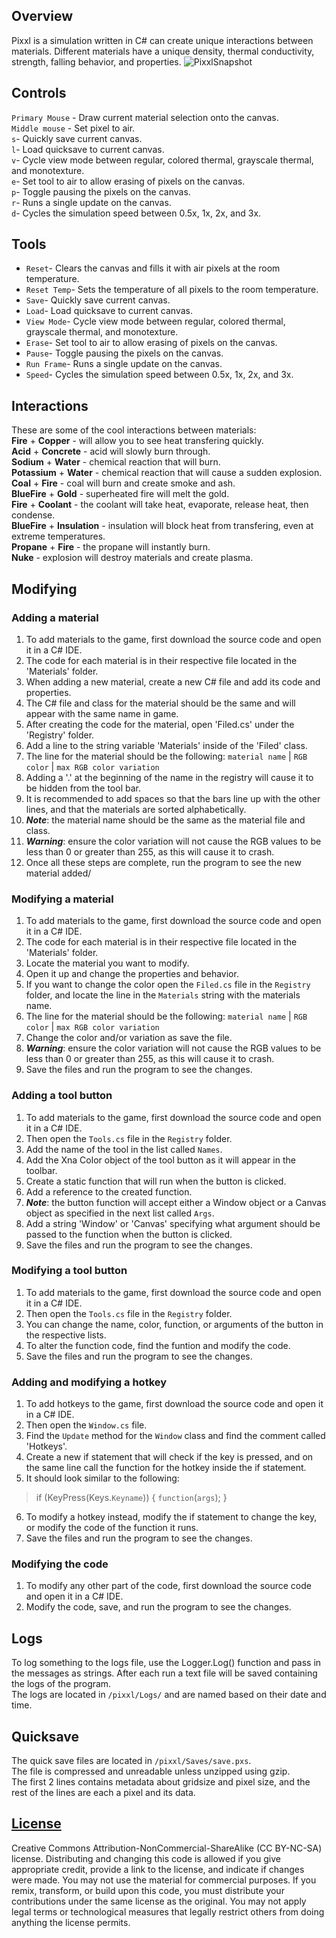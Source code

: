 ## Overview
Pixxl is a simulation written in C# can create unique interactions between materials.
Different materials have a unique density, thermal conductivity, strength, falling behavior, and properties.
![PixxlSnapshot](https://github.com/user-attachments/assets/a660fb43-2d32-474a-b14f-1300ecff1446)


## Controls
`Primary Mouse` - Draw current material selection onto the canvas.  
`Middle mouse` - Set pixel to air.  
`s`- Quickly save current canvas.  
`l`- Load quicksave to current canvas.  
`v`- Cycle view mode between regular, colored thermal, grayscale thermal, and monotexture.  
`e`- Set tool to air to allow erasing of pixels on the canvas.  
`p`- Toggle pausing the pixels on the canvas.  
`r`- Runs a single update on the canvas.  
`d`- Cycles the simulation speed between 0.5x, 1x, 2x, and 3x.  

## Tools
 - `Reset`- Clears the canvas and fills it with air pixels at the room temperature.
 - `Reset Temp`- Sets the temperature of all pixels to the room temperature.
 - `Save`- Quickly save current canvas.
 - `Load`- Load quicksave to current canvas.
 - `View Mode`- Cycle view mode between regular, colored thermal, grayscale thermal, and monotexture.
 - `Erase`- Set tool to air to allow erasing of pixels on the canvas.
 - `Pause`- Toggle pausing the pixels on the canvas.
 - `Run Frame`- Runs a single update on the canvas.
 - `Speed`- Cycles the simulation speed between 0.5x, 1x, 2x, and 3x.

## Interactions
These are some of the cool interactions between materials:  
__Fire__ + __Copper__ - will allow you to see heat transfering quickly.  
__Acid__ + __Concrete__ - acid will slowly burn through.  
__Sodium__ + __Water__ - chemical reaction that will burn.  
__Potassium__ + __Water__ - chemical reaction that will cause a sudden explosion.  
__Coal__ + __Fire__ - coal will burn and create smoke and ash.  
__BlueFire__ + __Gold__ - superheated fire will melt the gold.  
__Fire__ + __Coolant__ - the coolant will take heat, evaporate, release heat, then condense.  
__BlueFire__ + __Insulation__ - insulation will block heat from transfering, even at extreme temperatures.  
__Propane__ + __Fire__ - the propane will instantly burn.  
__Nuke__ - explosion will destroy materials and create plasma.  



## Modifying
### Adding a material
1. To add materials to the game, first download the source code and open it in a C# IDE.
2. The code for each material is in their respective file located in the 'Materials' folder.
3. When adding a new material, create a new C# file and add its code and properties.
4. The C# file and class for the material should be the same and will appear with the same name in game.
5. After creating the code for the material, open 'Filed.cs' under the 'Registry' folder.
6. Add a line to the string variable 'Materials' inside of the 'Filed' class.
7. The line for the material should be the following: `material name` | `RGB color` | `max RGB color variation`
8. Adding a '.' at the beginning of the name in the registry will cause it to be hidden from the tool bar.
9. It is recommended to add spaces so that the bars line up with the other lines, and that the materials are sorted alphabetically.
10. *__Note__*: the material name should be the same as the material file and class.
11. *__Warning__*: ensure the color variation will not cause the RGB values to be less than 0 or greater than 255, as this will cause it to crash.
12. Once all these steps are complete, run the program to see the new material added/

### Modifying a material
1. To add materials to the game, first download the source code and open it in a C# IDE.
2. The code for each material is in their respective file located in the 'Materials' folder.
3. Locate the material you want to modify.
4. Open it up and change the properties and behavior.
5. If you want to change the color open the `Filed.cs` file in the `Registry` folder, and locate the line in the `Materials` string with the materials name.
6. The line for the material should be the following: `material name` | `RGB color` | `max RGB color variation`
7. Change the color and/or variation as save the file.
8. *__Warning__*: ensure the color variation will not cause the RGB values to be less than 0 or greater than 255, as this will cause it to crash.
9. Save the files and run the program to see the changes.
   
### Adding a tool button
1. To add materials to the game, first download the source code and open it in a C# IDE.
2. Then open the `Tools.cs` file in the `Registry` folder.
3. Add the name of the tool in the list called `Names`.
4. Add the Xna Color object of the tool button as it will appear in the toolbar.
5. Create a static function that will run when the button is clicked.
6. Add a reference to the created function.
7. *__Note__*: the button function will accept either a Window object or a Canvas object as specified in the next list called `Args`.
8. Add a string 'Window' or 'Canvas' specifying what argument should be passed to the function when the button is clicked.
9. Save the files and run the program to see the changes.

### Modifying a tool button
1. To add materials to the game, first download the source code and open it in a C# IDE.
2. Then open the `Tools.cs` file in the `Registry` folder.
3. You can change the name, color, function, or arguments of the button in the respective lists.
4. To alter the function code, find the funtion and modify the code.
5. Save the files and run the program to see the changes.

### Adding and modifying a hotkey
1. To add hotkeys to the game, first download the source code and open it in a C# IDE.
2. Then open the `Window.cs` file.
3. Find the `Update` method for the `Window` class and find the comment called 'Hotkeys'.
4. Create a new if statement that will check if the key is pressed, and on the same line call the function for the hotkey inside the if statement.
5. It should look similar to the following:
> if (KeyPress(Keys.`Keyname`)) { `function`(`args`); }
6. To modify a hotkey instead, modify the if statement to change the key, or modify the code of the function it runs.
7. Save the files and run the program to see the changes.

### Modifying the code
1. To modify any other part of the code, first download the source code and open it in a C# IDE.
2. Modify the code, save, and run the program to see the changes.

## Logs
To log something to the logs file, use the Logger.Log() function and pass in the messages as strings.
After each run a text file will be saved containing the logs of the program.  
The logs are located in `/pixxl/Logs/` and are named based on their date and time.

## Quicksave
The quick save files are located in `/pixxl/Saves/save.pxs`.  
The file is compressed and unreadable unless unzipped using gzip.  
The first 2 lines contains metadata about gridsize and pixel size, and the rest of the lines are each a pixel and its data.  

## [License](https://creativecommons.org/licenses/by-nc-sa/4.0/deed.en  )
Creative Commons Attribution-NonCommercial-ShareAlike (CC BY-NC-SA) license. Distributing and changing this code is allowed if you give appropriate credit, provide a link to the license, and indicate if changes were made. You may not use the material for commercial purposes. If you remix, transform, or build upon this code, you must distribute your contributions under the same license as the original. You may not apply legal terms or technological measures that legally restrict others from doing anything the license permits.
